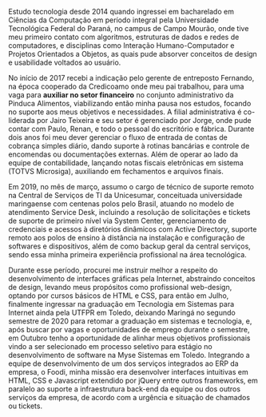 Estudo tecnologia desde 2014 quando ingressei em bacharelado em Ciências da Computação em período integral pela Universidade Tecnológica Federal do Paraná, no campus de Campo Mourão, onde tive meu primeiro contato com algoritmos, estruturas de dados e redes de computadores, e disciplinas como Interação Humano-Computador e Projetos Orientados a Objetos, as quais pude absorver conceitos de design e usabilidade voltados ao usuário.

No início de 2017 recebi a indicação pelo gerente de entreposto Fernando, na época cooperado da Credicoamo onde meu pai trabalhou, para uma vaga para **auxiliar no setor financeiro** no conjunto administrativo da Pinduca Alimentos, viabilizando então minha pausa nos estudos, focando no suporte aos meus objetivos e necessidades.
A filial administrativa é co-liderada por Jairo Teixeira e seu setor é gerenciado por Jorge, onde pude contar com Paulo, Renan, e todo o pessoal do escritório e fábrica.
Durante dois anos foi meu dever gerenciar o fluxo de entrada de contas de cobrança simples diário, dando suporte à rotinas bancárias e controle de encomendas ou documentações externas. Além de operar ao lado da equipe de contabilidade, lançando notas fiscais eletrônicas em sistema (TOTVS Microsiga), auxiliando em fechamentos e arquivos finais.

Em 2019, no mês de março, assumo o cargo de técnico de suporte remoto na Central de Serviços de TI da Unicesumar, conceituada universidade maringaense com centenas polos pelo Brasil, atuando no modelo de atendimento Service Desk, incluindo a resolução de solicitações e tickets de suporte de primeiro nível via System Center, gerenciamento de credenciais e acessos à diretórios dinâmicos com Active Directory, suporte remoto aos polos de ensino à distância na instalação e configuração de softwares e dispositivos, além de como backup geral da central serviços, sendo essa minha primeira experiência profissional na área tecnológica.

Durante esse período, procurei me instruir melhor a respeito do desenvolvimento de interfaces gráficas pela Internet, abstraindo conceitos de design, levando meus propósitos como profissional web-design, optando por cursos básicos de HTML e CSS, para então em Julho, finalmente ingressar na graduação em Tecnologia em Sistemas para Internet ainda pela UTFPR em Toledo, deixando Maringá no segundo semestre de 2020 para retomar a graduação em sistemas e tecnologia, e, após buscar por vagas e oportunidades de emprego durante o semestre, em Outubro tenho a oportunidade de alinhar meus objetivos profissionais vindo a ser selecionado em processo seletivo para estágio no desenvolvimento de software na Myse Sistemas em Toledo.
Integrando a equipe de desenvolvimento de um dos serviços integrados ao ERP da empresa, o Foodi, minha missão era desenvolver interfaces intuitivas em HTML, CSS e Javascript extendido por jQuery entre outros frameworks, em paralelo ao suporte a infraestrutura back-end da equipe ou dos outros serviços da empresa, de acordo com a urgência e situação de chamados ou tickets.